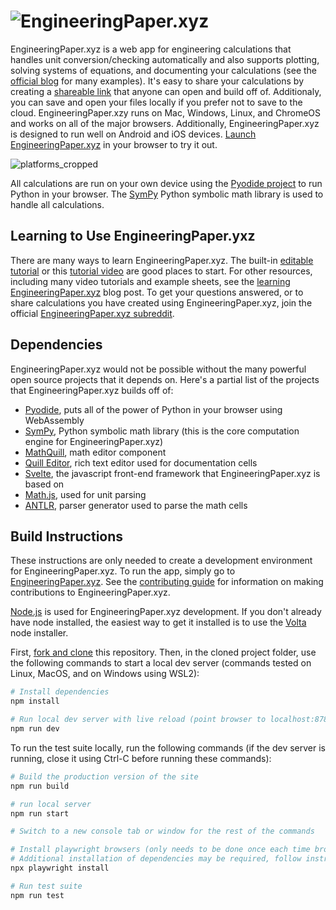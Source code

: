 # ![EngineeringPaper.xyz](https://user-images.githubusercontent.com/6439649/212795699-7cc908e1-00a4-44ed-a034-695f056ee84a.png)

EngineeringPaper.xyz is a web app for engineering calculations that handles unit conversion/checking automatically and also supports plotting, solving systems of equations, and documenting your calculations (see the [official blog](https://blog.engineeringpaper.xyz) for many examples). It's easy to share your calculations by creating a [shareable link](https://engineeringpaper.xyz/oMbWLXMZ6ChQ3g3ZxRbJQD) that anyone can open and build off of. Additionaly, you can save and open your files locally if you prefer not to save to the cloud. EngineeringPaper.xzy runs on Mac, Windows, Linux, and ChromeOS and works on all of the major browsers. Additionally, EngineeringPaper.xyz is designed to run well on Android and iOS devices. [Launch EngineeringPaper.xyz](https://EngineeringPaper.xyz) in your browser to try it out.

![platforms_cropped](https://user-images.githubusercontent.com/6439649/212774749-caab6190-7a45-4f04-a31c-ffdb6b6e4b96.png)

All calculations are run on your own device using the [Pyodide project](https://pyodide.org) to run Python in your browser. The 
[SymPy](https://www.sympy.org) Python symbolic math library is used to handle all calculations. 

## Learning to Use EngineeringPaper.yxz
There are many ways to learn EngineeringPaper.xyz. The built-in [editable tutorial](https://engineeringpaper.xyz/CUsUSuwHkHzNyButyCHEng) or this [tutorial video](https://youtu.be/WOVhjF-7blU) are good places to start. For other resources, including many video tutorials and example sheets, see the 
[learning EngineeringPaper.xyz](https://blog.engineeringpaper.xyz/engineeringpaperxyz-tutorial) blog post. To get your
questions answered, or to share calculations you have created using EngineeringPaper.xyz, join the official 
[EngineeringPaper.xyz subreddit](https://www.reddit.com/r/EngineeringPaperXYZ/).

## Dependencies
EngineeringPaper.xyz would not be possible without the many powerful open source projects that it depends on. Here's a partial list of the projects that EngineeringPaper.xyz builds off of:
* [Pyodide](https://pyodide.org), puts all of the power of Python in your browser using WebAssembly
* [SymPy](https://www.sympy.org), Python symbolic math library (this is the core computation engine for EngineeringPaper.xyz)
* [MathQuill](http://mathquill.com/), math editor component
* [Quill Editor](https://quilljs.com/), rich text editor used for documentation cells
* [Svelte](https://svelte.dev/), the javascript front-end framework that EngineeringPaper.xyz is based on
* [Math.js](https://mathjs.org/), used for unit parsing
* [ANTLR](https://www.antlr.org/), parser generator used to parse the math cells

## Build Instructions
These instructions are only needed to create a development environment for EngineeringPaper.xyz. To run the app, simply go to [EngineeringPaper.xyz](https://engineeringpaper.xyz). See the [contributing guide](https://github.com/mgreminger/EngineeringPaper.xyz/blob/main/CONTRIBUTING.md#contributing) for information on making contributions to EngineeringPaper.xyz.

[Node.js](https://nodejs.org) is used for EngineeringPaper.xyz development. If you don't already have node installed, the easiest way to get it installed is to use the [Volta](https://volta.sh/) node installer.

First, [fork and clone](https://docs.github.com/en/get-started/quickstart/fork-a-repo) this repository. Then, in the cloned project folder, use the following commands to start a local dev server (commands tested on Linux, MacOS, and on Windows using WSL2):
``` bash
# Install dependencies
npm install

# Run local dev server with live reload (point browser to localhost:8788)
npm run dev
```
To run the test suite locally, run the following commands (if the dev server is running, close it using Ctrl-C before running these commands):
``` bash
# Build the production version of the site
npm run build

# run local server
npm run start

# Switch to a new console tab or window for the rest of the commands

# Install playwright browsers (only needs to be done once each time browsers need to be updated)
# Additional installation of dependencies may be required, follow instructions
npx playwright install

# Run test suite
npm run test
```
